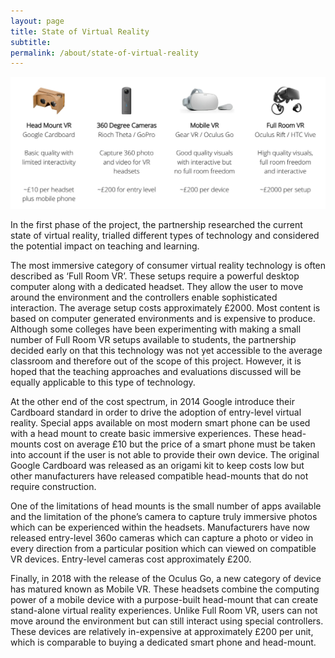 ```yaml
---
layout: page
title: State of Virtual Reality
subtitle: 
permalink: /about/state-of-virtual-reality
---
```


![State of Virtual Reality](/images/about/state-of-virtual-reality.png "State of Virtual Reality")

In the first phase of the project, the partnership researched the current state of virtual reality, trialled different types of technology and considered the potential impact on teaching and learning.

The most immersive category of consumer virtual reality technology is often described as ‘Full Room VR’. These setups require a powerful desktop computer along with a dedicated headset. They allow the user to move around the environment and the controllers enable sophisticated interaction. The average setup costs approximately £2000. Most content is based on computer generated environments and is expensive to produce. Although some colleges have been experimenting with making a small number of Full Room VR setups available to students, the partnership decided early on that this technology was not yet accessible to the average classroom and therefore out of the scope of this project. However, it is hoped that the teaching approaches and evaluations discussed will be equally applicable to this type of technology.

At the other end of the cost spectrum, in 2014 Google introduce their Cardboard standard in order to drive the adoption of entry-level virtual reality. Special apps available on most modern smart phone can be used with a head mount to create basic immersive experiences. These head-mounts cost on average £10 but the price of a smart phone must be taken into account if the user is not able to provide their own device. The original Google Cardboard was released as an origami kit to keep costs low but other manufacturers have released compatible head-mounts that do not require construction.

One of the limitations of head mounts is the small number of apps available and the limitation of the phone’s camera to capture truly immersive photos which can be experienced within the headsets. Manufacturers have now released entry-level 360o cameras which can capture a photo or video in every direction from a particular position which can viewed on compatible VR devices. Entry-level cameras cost approximately £200. 

Finally, in 2018 with the release of the Oculus Go, a new category of device has matured known as Mobile VR. These headsets combine the computing power of a mobile device with a purpose-built head-mount that can create stand-alone virtual reality experiences. Unlike Full Room VR, users can not move around the environment but can still interact using special controllers. These devices are relatively in-expensive at approximately £200 per unit, which is comparable to buying a dedicated smart phone and head-mount.